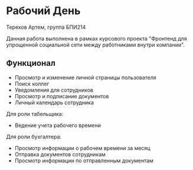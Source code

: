 # Рабочий День
Терехов Артем, группа БПИ214

Данная работа выполнена в рамках курсового проекта "Фронтенд для упрощенной социальной сети между работниками внутри компании".

## Функционал
- Просмотр и изменение личной страницы пользователя
- Поиск коллег
- Уведомления для сотрудников
- Просмотр и подписание документов
- Личный календарь сотрудника

Для роли табельщика:
- Ведение учета рабочего времени

Для роли бухгалтера:
- Просмотр информации о рабочем времени за месяц
- Отправка документов сотрудникам
- Просмотр информации по отправленным документам
